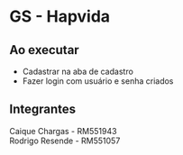 <h1>GS - Hapvida</h1>


<h2>Ao executar</h2>
<ul>
    <li>Cadastrar na aba de cadastro
    <li>Fazer login com usuário e senha criados
</ul>




<h2> Integrantes </h2>

Caique Chargas - RM551943<br>
Rodrigo Resende - RM551057<br>